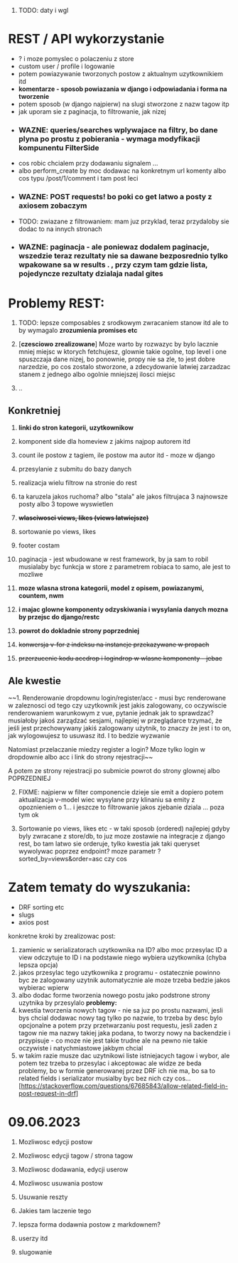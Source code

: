 
1. TODO: daty i wgl

# REST / API wykorzystanie
- ? i moze pomyslec o polaczeniu z store
- custom user / profile i logowanie
- potem powiazywanie tworzonych postow z aktualnym uzytkownikiem itd
- **komentarze - sposob powiazania w django i odpowiadania i forma na tworzenie**
- potem sposob (w django najpierw) na slugi stworzone z nazw tagow itp
- jak uporam sie z paginacja, to filtrowanie, jak nizej
- ### WAZNE: queries/searches wplywajace na filtry, bo dane plyna po prostu z pobierania - wymaga modyfikacji kompunentu FilterSide 
- cos robic chcialem przy dodawaniu signalem ...
- albo perform_create by moc dodawac na konkretnym url komenty albo cos typu /post/1/comment i tam post leci
- ### WAZNE: POST requests! bo poki co get latwo a posty z axiosem zobaczym
- TODO: zwiazane z filtrowaniem: mam juz przyklad, teraz przydaloby sie dodac to na innych stronach
- ### WAZNE: paginacja - ale poniewaz dodalem paginacje, wszedzie teraz rezultaty nie sa dawane bezposrednio tylko wpakowane sa w results . , przy czym tam gdzie lista, pojedyncze rezultaty dzialaja nadal gites

# Problemy REST:
1. TODO: lepsze composables z srodkowym zwracaniem stanow itd ale to by wymagalo **zrozumienia promises etc**

2. [**czesciowo zrealizowane**] Moze warto by rozwazyc by bylo lacznie mniej miejsc w ktorych fetchujesz, glownie takie ogolne, top level i one spuszczaja dane nizej, bo ponownie, propy nie sa zle, to jest dobre narzedzie, po cos zostalo stworzone, a zdecydowanie latwiej zarzadzac stanem z jednego albo ogolnie mniejszej ilosci miejsc

3. ..

## Konkretniej
1. **linki do stron kategorii, uzytkownikow**
6. komponent side dla homeview z jakims najpop autorem itd
7. count ile postow z tagiem, ile postow ma autor itd - moze w django
10. przesylanie z submitu do bazy danych
11. realizacja wielu filtrow na stronie do rest
12. ta karuzela jakos ruchoma? albo "stala" ale jakos filtrujaca 3 najnowsze posty albo 3 topowe wyswietlen
13. **~~wlasciwosci views, likes (views latwiejsze)~~**
14. sortowanie po views, likes
15. footer costam
16. paginacja - jest wbudowane w rest framework, by ja sam to robil musialaby byc funkcja w store z parametrem robiaca to samo, ale jest to mozliwe
17. **moze wlasna strona kategorii, model z opisem, powiazanymi, countem, nwm**
18. **i majac glowne komponenty odzyskiwania i wysylania danych mozna by przejsc do django/restc**
19. **powrot do dokladnie strony poprzedniej**

20. ~~konwersja v-for z indeksu na instancje przekazywane w propach~~
21. ~~przerzucenie kodu accdrop i logindrop w wlasne komponenty - jebac~~

## Ale kwestie
~~1. Renderowanie dropdownu login/register/acc - musi byc renderowane w zaleznosci od tego czy uzytkownik jest jakis zalogowany, co oczywiscie renderowaniem warunkowym z vue, pytanie jednak jak to sprawdzać? musiałoby jakoś zarządzać sesjami, najlepiej w przeglądarce trzymać, że jeśli jest przechowywany jakiś zalogowany użytnik, to znaczy że jest i to on, jak wylogowujesz to usuwasz itd. I to bedzie wyzwanie

Natomiast przelaczanie miedzy register a login? Moze tylko login w dropdownie albo acc i link do strony rejestracji~~

A potem ze strony rejestracji po submicie powrot do strony glownej albo POPRZEDNIEJ

2. FIXME: najpierw w filter componencie dzieje sie emit a dopiero potem aktualizacja v-model wiec wysylane przy klinaniu sa emity z opoznieniem o 1...
i jeszcze to filtrowanie jakos zjebanie dziala ...
poza tym ok

3. Sortowanie po views, likes etc - w taki sposob (ordered) najlepiej gdyby byly zwracane z store/db, to juz moze zostawie na integracje z django rest, bo tam latwo sie orderuje, tylko kwestia jak taki queryset wywolywac poprzez endpoint? moze parametr ?sorted_by=views&order=asc czy cos


# Zatem tematy do wyszukania:
- DRF sorting etc
- slugs
- axios post

konkretne kroki by zrealizowac post:
1. zamienic w serializatorach uzytkownika na ID? albo moc przesylac ID a view odczytuje to ID i na podstawie niego wybiera uzytkownika (chyba lepsza opcja)
2. jakos przesylac tego uzytkownika z programu - ostatecznie powinno byc ze zalogowany uzytnik automatycznie ale moze trzeba bedzie jakos wybierac wpierw
3. albo dodac forme tworzenia nowego postu jako podstrone strony uzytnika by przesylalo
**problemy:**
1. kwestia tworzenia nowych tagow - nie sa juz po prostu nazwami, jesli bys chcial dodawac nowy tag tylko po nazwie, to trzeba by desc bylo opcjonalne a potem przy przetwarzaniu post requestu, jesli zaden z tagow nie ma nazwy takiej jaka podana, to tworzy nowy na backendzie i przypisuje      - co moze nie jest takie trudne ale na pewno nie takie oczywiste i natychmiastowe jakbym chcial
2. w takim razie musze dac uzytnikowi liste istniejacych tagow i wybor, ale potem tez trzeba to przesylac i akceptowac ale widze ze beda problemy, bo w formie generowanej przez DRF ich nie ma, bo sa to related fields i serializator musialby byc bez nich czy cos... [https://stackoverflow.com/questions/67685843/allow-related-field-in-post-request-in-drf]


# 09.06.2023
1. Mozliwosc edycji postow
2. Mozliwosc edycji tagow / strona tagow
3. Mozliwosc dodawania, edycji userow
4. Mozliwosc usuwania postow
5. Usuwanie reszty
6. Jakies tam laczenie tego
7. lepsza forma dodawnia postow z markdownem?
8. userzy itd

9. slugowanie